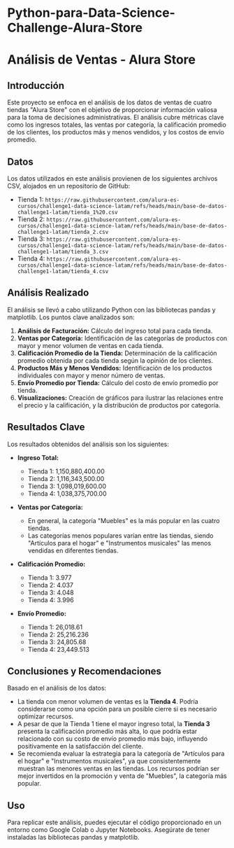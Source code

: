 # Python-para-Data-Science-Challenge-Alura-Store
# Análisis de Ventas - Alura Store

## Introducción

Este proyecto se enfoca en el análisis de los datos de ventas de cuatro tiendas "Alura Store" con el objetivo de proporcionar información valiosa para la toma de decisiones administrativas. El análisis cubre métricas clave como los ingresos totales, las ventas por categoría, la calificación promedio de los clientes, los productos más y menos vendidos, y los costos de envío promedio.

## Datos

Los datos utilizados en este análisis provienen de los siguientes archivos CSV, alojados en un repositorio de GitHub:

- Tienda 1: `https://raw.githubusercontent.com/alura-es-cursos/challenge1-data-science-latam/refs/heads/main/base-de-datos-challenge1-latam/tienda_1%20.csv`
- Tienda 2: `https://raw.githubusercontent.com/alura-es-cursos/challenge1-data-science-latam/refs/heads/main/base-de-datos-challenge1-latam/tienda_2.csv`
- Tienda 3: `https://raw.githubusercontent.com/alura-es-cursos/challenge1-data-science-latam/refs/heads/main/base-de-datos-challenge1-latam/tienda_3.csv`
- Tienda 4: `https://raw.githubusercontent.com/alura-es-cursos/challenge1-data-science-latam/refs/heads/main/base-de-datos-challenge1-latam/tienda_4.csv`

## Análisis Realizado

El análisis se llevó a cabo utilizando Python con las bibliotecas pandas y matplotlib. Los puntos clave analizados son:

1.  **Análisis de Facturación:** Cálculo del ingreso total para cada tienda.
2.  **Ventas por Categoría:** Identificación de las categorías de productos con mayor y menor volumen de ventas en cada tienda.
3.  **Calificación Promedio de la Tienda:** Determinación de la calificación promedio obtenida por cada tienda según la opinión de los clientes.
4.  **Productos Más y Menos Vendidos:** Identificación de los productos individuales con mayor y menor número de ventas.
5.  **Envío Promedio por Tienda:** Cálculo del costo de envío promedio por tienda.
6.  **Visualizaciones:** Creación de gráficos para ilustrar las relaciones entre el precio y la calificación, y la distribución de productos por categoría.

## Resultados Clave

Los resultados obtenidos del análisis son los siguientes:

*   **Ingreso Total:**
    *   Tienda 1: 1,150,880,400.00
    *   Tienda 2: 1,116,343,500.00
    *   Tienda 3: 1,098,019,600.00
    *   Tienda 4: 1,038,375,700.00

*   **Ventas por Categoría:**
    *   En general, la categoría "Muebles" es la más popular en las cuatro tiendas.
    *   Las categorías menos populares varían entre las tiendas, siendo "Artículos para el hogar" e "Instrumentos musicales" las menos vendidas en diferentes tiendas.

*   **Calificación Promedio:**
    *   Tienda 1: 3.977
    *   Tienda 2: 4.037
    *   Tienda 3: 4.048
    *   Tienda 4: 3.996

*   **Envío Promedio:**
    *   Tienda 1: 26,018.61
    *   Tienda 2: 25,216.236
    *   Tienda 3: 24,805.68
    *   Tienda 4: 23,449.513

## Conclusiones y Recomendaciones

Basado en el análisis de los datos:

*   La tienda con menor volumen de ventas es la **Tienda 4**. Podría considerarse como una opción para un posible cierre si es necesario optimizar recursos.
*   A pesar de que la Tienda 1 tiene el mayor ingreso total, la **Tienda 3** presenta la calificación promedio más alta, lo que podría estar relacionado con su costo de envío promedio más bajo, influyendo positivamente en la satisfacción del cliente.
*   Se recomienda evaluar la estrategia para la categoría de "Artículos para el hogar" e "Instrumentos musicales", ya que consistentemente muestran las menores ventas en las tiendas. Los recursos podrían ser mejor invertidos en la promoción y venta de "Muebles", la categoría más popular.

## Uso

Para replicar este análisis, puedes ejecutar el código proporcionado en un entorno como Google Colab o Jupyter Notebooks. Asegúrate de tener instaladas las bibliotecas pandas y matplotlib.
